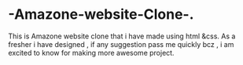 # -Amazone-website-Clone-.
This is Amazone website clone that i have made using html &css.
As a fresher i have designed , if any suggestion pass me quickly  bcz , i am excited to know for  making more awesome project.
